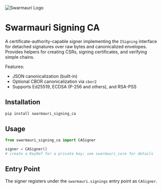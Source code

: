<picture>
  <source media="(prefers-color-scheme: dark)"  srcset="https://res.cloudinary.com/dryedzrlo/image/upload/v1757724629/swarmauri_brand_frag_light_mg8cmd.png">
  <source media="(prefers-color-scheme: light)" srcset="https://res.cloudinary.com/dryedzrlo/image/upload/v1757724629/swarmauri_brand_frag_dark_tzjuja.png">
  <!-- Fallback below (see #2) -->
  <img alt="Swarmauri Logo" src="https://res.cloudinary.com/dryedzrlo/image/upload/v1757724629/swarmauri_brand_frag_dark_tzjuja.png">
</picture>

# Swarmauri Signing CA

A certificate-authority-capable signer implementing the `ISigning` interface for detached
signatures over raw bytes and canonicalized envelopes. Provides helpers for creating CSRs,
signing certificates, and verifying simple chains.

Features:
- JSON canonicalization (built-in)
- Optional CBOR canonicalization via `cbor2`
- Supports Ed25519, ECDSA (P-256 and others), and RSA-PSS

## Installation

```bash
pip install swarmauri_signing_ca
```

## Usage

```python
from swarmauri_signing_ca import CASigner

signer = CASigner()
# create a KeyRef for a private key; see swarmauri_core for details
```

## Entry Point

The signer registers under the `swarmauri.signings` entry point as `CASigner`.
